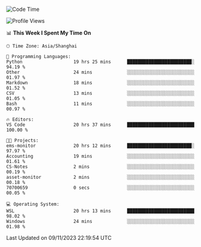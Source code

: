 <!--START_SECTION:waka-->
![Code Time](http://img.shields.io/badge/Code%20Time-1%2C354%20hrs%2050%20mins-blue)

![Profile Views](http://img.shields.io/badge/Profile%20Views-0-blue)

📊 **This Week I Spent My Time On** 

```text
🕑︎ Time Zone: Asia/Shanghai

💬 Programming Languages: 
Python                   19 hrs 25 mins      ████████████████████████░   94.19 % 
Other                    24 mins             ░░░░░░░░░░░░░░░░░░░░░░░░░   01.97 % 
Markdown                 18 mins             ░░░░░░░░░░░░░░░░░░░░░░░░░   01.52 % 
CSV                      13 mins             ░░░░░░░░░░░░░░░░░░░░░░░░░   01.05 % 
Bash                     11 mins             ░░░░░░░░░░░░░░░░░░░░░░░░░   00.97 % 

🔥 Editors: 
VS Code                  20 hrs 37 mins      █████████████████████████   100.00 % 

🐱‍💻 Projects: 
ems-monitor              20 hrs 12 mins      ████████████████████████░   97.97 % 
Accounting               19 mins             ░░░░░░░░░░░░░░░░░░░░░░░░░   01.61 % 
CS-Notes                 2 mins              ░░░░░░░░░░░░░░░░░░░░░░░░░   00.19 % 
asset-monitor            2 mins              ░░░░░░░░░░░░░░░░░░░░░░░░░   00.18 % 
70700659                 0 secs              ░░░░░░░░░░░░░░░░░░░░░░░░░   00.05 % 

💻 Operating System: 
WSL                      20 hrs 13 mins      █████████████████████████   98.02 % 
Windows                  24 mins             ░░░░░░░░░░░░░░░░░░░░░░░░░   01.98 % 
```


 Last Updated on 09/11/2023 22:19:54 UTC
<!--END_SECTION:waka-->